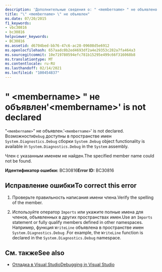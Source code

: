 ```yaml
---
description: 'Дополнительные сведения о: " <membername> " не объявлено'
title: "\" <membername> \" не объявлен"
ms.date: 07/20/2015
f1_keywords:
- vbc30816
- bc30816
helpviewer_keywords:
- BC30816
ms.assetid: d6704bed-bb76-47c6-ac28-09608d5e6912
ms.openlocfilehash: 657aadc0b2ed4693df2a4e29353c282a7fa464a3
ms.sourcegitcommit: 10e719780594efc781b15295e499c66f316068b8
ms.translationtype: MT
ms.contentlocale: ru-RU
ms.lasthandoff: 02/14/2021
ms.locfileid: "100454837"
---
```

# <a name="membername-is-not-declared"></a><span data-ttu-id="8b427-103">" \<membername> " не объявлен</span><span class="sxs-lookup"><span data-stu-id="8b427-103">'\<membername>' is not declared</span></span>

<span data-ttu-id="8b427-104">"`<membername>`" не объявлен.</span><span class="sxs-lookup"><span data-stu-id="8b427-104">'`<membername>`' is not declared.</span></span> <span data-ttu-id="8b427-105">Возможности`Debug` доступны в пространстве имен `System.Diagnostics.Debug` сборки `System` .</span><span class="sxs-lookup"><span data-stu-id="8b427-105">`Debug` object functionality is available in `System.Diagnostics.Debug` in the `System` assembly.</span></span>  
  
 <span data-ttu-id="8b427-106">Член с указанным именем не найден.</span><span class="sxs-lookup"><span data-stu-id="8b427-106">The specified member name could not be found.</span></span>  
  
 <span data-ttu-id="8b427-107">**Идентификатор ошибки:** BC30816</span><span class="sxs-lookup"><span data-stu-id="8b427-107">**Error ID:** BC30816</span></span>  
  
## <a name="to-correct-this-error"></a><span data-ttu-id="8b427-108">Исправление ошибки</span><span class="sxs-lookup"><span data-stu-id="8b427-108">To correct this error</span></span>  
  
1. <span data-ttu-id="8b427-109">Проверьте правильность написания имени члена.</span><span class="sxs-lookup"><span data-stu-id="8b427-109">Verify the spelling of the member.</span></span>  
  
2. <span data-ttu-id="8b427-110">Используйте оператор `Imports` или укажите полные имена для членов, объявленных в других пространствах имен.</span><span class="sxs-lookup"><span data-stu-id="8b427-110">Use an `Imports` statement or fully qualify members defined in other namespaces.</span></span> <span data-ttu-id="8b427-111">Например, функция `WriteLine` объявлена в пространстве имен `System.Diagnostics.Debug` .</span><span class="sxs-lookup"><span data-stu-id="8b427-111">For example, the `WriteLine` function is declared in the `System.Diagnostics.Debug` namespace.</span></span>  
  
## <a name="see-also"></a><span data-ttu-id="8b427-112">См. также</span><span class="sxs-lookup"><span data-stu-id="8b427-112">See also</span></span>

- [<span data-ttu-id="8b427-113">Отладка в Visual Studio</span><span class="sxs-lookup"><span data-stu-id="8b427-113">Debugging in Visual Studio</span></span>](/visualstudio/debugger/debugger-feature-tour)
